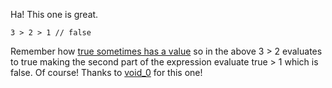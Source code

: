 Ha! This one is great. 

```
3 > 2 > 1 // false
```

Remember how [true sometimes has a value](/2010/02/15/true-has-a-value) so in the above 3 > 2 evaluates to true making the second part of the expression evaluate true > 1 which is false. Of course! Thanks to [void_0](http://twitter.com/void_0) for this one!